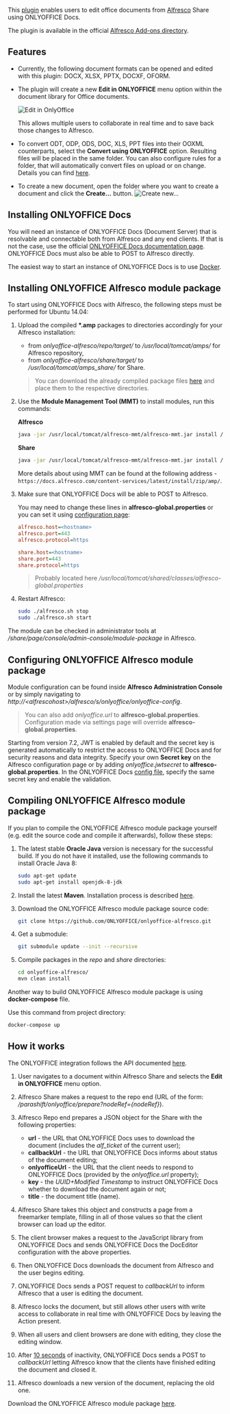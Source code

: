 This [plugin](https://github.com/ONLYOFFICE/onlyoffice-alfresco) enables users to edit office documents from [Alfresco](https://www.alfresco.com/) Share using ONLYOFFICE Docs.

The plugin is available in the official [Alfresco Add-ons directory](https://community.alfresco.com/docs/DOC-7918-onlyoffice-connector-for-alfresco).

## Features

* Currently, the following document formats can be opened and edited with this plugin: DOCX, XLSX, PPTX, DOCXF, OFORM.

* The plugin will create a new **Edit in ONLYOFFICE** menu option within the document library for Office documents.

  ![Edit in OnlyOffice](/assets/images/editor/alfresco.png)

  This allows multiple users to collaborate in real time and to save back those changes to Alfresco.

* To convert ODT, ODP, ODS, DOC, XLS, PPT files into their OOXML counterparts, select the **Convert using ONLYOFFICE** option. Resulting files will be placed in the same folder. You can also configure rules for a folder, that will automatically convert files on upload or on change. Details you can find [here](https://docs.alfresco.com/content-services/latest/using/content/rules/).

* To create a new document, open the folder where you want to create a document and click the **Create...** button. ![Create new...](/assets/images/editor/alfresco-create.png)

## Installing ONLYOFFICE Docs

You will need an instance of ONLYOFFICE Docs (Document Server) that is resolvable and connectable both from Alfresco and any end clients. If that is not the case, use the official [ONLYOFFICE Docs documentation page](https://helpcenter.onlyoffice.com/server/linux/document/linux-installation.aspx). ONLYOFFICE Docs must also be able to POST to Alfresco directly.

The easiest way to start an instance of ONLYOFFICE Docs is to use [Docker](https://github.com/ONLYOFFICE/Docker-DocumentServer).

## Installing ONLYOFFICE Alfresco module package

To start using ONLYOFFICE Docs with Alfresco, the following steps must be performed for Ubuntu 14.04:

1. Upload the compiled **\*.amp** packages to directories accordingly for your Alfresco installation:

   * from *onlyoffice-alfresco/repo/target/* to */usr/local/tomcat/amps/* for Alfresco repository,
   * from *onlyoffice-alfresco/share/target/* to */usr/local/tomcat/amps\_share/* for Share.

   > You can download the already compiled package files [here](https://github.com/onlyoffice/onlyoffice-alfresco/releases) and place them to the respective directories.

2. Use the **Module Management Tool (MMT)** to install modules, run this commands:

   **Alfresco**

   ``` bash
   java -jar /usr/local/tomcat/alfresco-mmt/alfresco-mmt.jar install /usr/local/tomcat/amps/onlyoffice-integration-repo.amp /usr/local/tomcat/webapps/alfresco
   ```

   **Share**

   ``` bash
   java -jar /usr/local/tomcat/alfresco-mmt/alfresco-mmt.jar install /usr/local/tomcat/amps_share/onlyoffice-integration-share.amp /usr/local/tomcat/webapps/share
   ```

   More details about using MMT can be found at the following address - `https://docs.alfresco.com/content-services/latest/install/zip/amp/`.

3. Make sure that ONLYOFFICE Docs will be able to POST to Alfresco.

   You may need to change these lines in **alfresco-global.properties** or you can set it using [configuration page](#configuring-onlyoffice-alfresco-module-package):

   ``` ini
   alfresco.host=<hostname>
   alfresco.port=443
   alfresco.protocol=https
   
   share.host=<hostname>
   share.port=443
   share.protocol=https
   ```

   > Probably located here */usr/local/tomcat/shared/classes/alfresco-global.properties*

4. Restart Alfresco:

   ``` bash
   sudo ./alfresco.sh stop
   sudo ./alfresco.sh start
   ```

The module can be checked in administrator tools at */share/page/console/admin-console/module-package* in Alfresco.

## Configuring ONLYOFFICE Alfresco module package

Module configuration can be found inside **Alfresco Administration Console** or by simply navigating to *http\://\<alfrescohost>/alfresco/s/onlyoffice/onlyoffice-config*.

> You can also add *onlyoffice.url* to **alfresco-global.properties**. Configuration made via settings page will override **alfresco-global.properties**.

Starting from version 7.2, JWT is enabled by default and the secret key is generated automatically to restrict the access to ONLYOFFICE Docs and for security reasons and data integrity. Specify your own **Secret key** on the Alfresco configuration page or by adding *onlyoffice.jwtsecret* to **alfresco-global.properties**. In the ONLYOFFICE Docs [config file](../../../Additional%20API/Signature/index.md), specify the same secret key and enable the validation.

## Compiling ONLYOFFICE Alfresco module package

If you plan to compile the ONLYOFFICE Alfresco module package yourself (e.g. edit the source code and compile it afterwards), follow these steps:

1. The latest stable **Oracle Java** version is necessary for the successful build. If you do not have it installed, use the following commands to install Oracle Java 8:

   ``` bash
   sudo apt-get update
   sudo apt-get install openjdk-8-jdk
   ```

2. Install the latest **Maven**. Installation process is described [here](https://maven.apache.org/install.html).
3. Download the ONLYOFFICE Alfresco module package source code:

   ``` bash
   git clone https://github.com/ONLYOFFICE/onlyoffice-alfresco.git
   ```

4. Get a submodule:

   ``` bash
   git submodule update --init --recursive
   ```

5. Compile packages in the *repo* and *share* directories:

   ``` bash
   cd onlyoffice-alfresco/
   mvn clean install
   ```

Another way to build ONLYOFFICE Alfresco module package is using **docker-compose** file.

Use this command from project directory:

``` bash
docker-compose up
```

## How it works

The ONLYOFFICE integration follows the API documented [here](../../Basic%20concepts/index.md).

1. User navigates to a document within Alfresco Share and selects the **Edit in ONLYOFFICE** menu option.

2. Alfresco Share makes a request to the repo end (URL of the form: */parashift/onlyoffice/prepare?nodeRef={nodeRef}*).

3. Alfresco Repo end prepares a JSON object for the Share with the following properties:

   * **url** - the URL that ONLYOFFICE Docs uses to download the document (includes the *alf\_ticket* of the current user);
   * **callbackUrl** - the URL that ONLYOFFICE Docs informs about status of the document editing;
   * **onlyofficeUrl** - the URL that the client needs to respond to ONLYOFFICE Docs (provided by the *onlyoffice.url* property);
   * **key** - the *UUID+Modified Timestamp* to instruct ONLYOFFICE Docs whether to download the document again or not;
   * **title** - the document title (name).

4. Alfresco Share takes this object and constructs a page from a freemarker template, filling in all of those values so that the client browser can load up the editor.

5. The client browser makes a request to the JavaScript library from ONLYOFFICE Docs and sends ONLYOFFICE Docs the DocEditor configuration with the above properties.

6. Then ONLYOFFICE Docs downloads the document from Alfresco and the user begins editing.

7. ONLYOFFICE Docs sends a POST request to *callbackUrl* to inform Alfresco that a user is editing the document.

8. Alfresco locks the document, but still allows other users with write access to collaborate in real time with ONLYOFFICE Docs by leaving the Action present.

9. When all users and client browsers are done with editing, they close the editing window.

10. After [10 seconds](../../How%20It%20Works/Saving%20file/index.md#save-delay) of inactivity, ONLYOFFICE Docs sends a POST to *callbackUrl* letting Alfresco know that the clients have finished editing the document and closed it.

11. Alfresco downloads a new version of the document, replacing the old one.

Download the ONLYOFFICE Alfresco module package [here](https://github.com/ONLYOFFICE/onlyoffice-alfresco).
